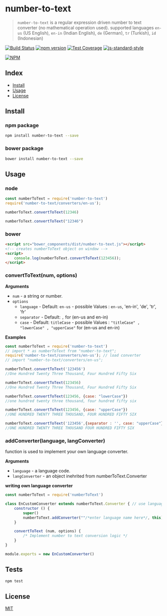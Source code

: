 # number-to-text

> `number-to-text` is a regular expression driven number to text converter (no mathematical operation used). supported languages `en-us` (US English), `en-in` (Indian English), `de` (German), `tr` (Turkish), `id` (Indonesian)

[![Build Status][travis-ci-img]][travis-ci-url]
[![npm version][npm-version-img]][npm-version-url]
[![Test Coverage][coveralls-image]][coveralls-url]
[![js-standard-style][js-standard-style-img]][js-standard-style-url]

[![NPM](https://nodei.co/npm/number-to-text.png?downloadRank=true&downloads=true)](https://nodei.co/npm/number-to-text/)
## Index
* [Install](#install)
* [Usage](#usage)
* [License](#license)

## Install

### npm package
```bash
npm install number-to-text --save
```
### bower package

```bash
bower install number-to-text --save
```

## Usage

### node

```js
const numberToText = require('number-to-text')
require('number-to-text/converters/en-us');

numberToText.convertToText(12346)

numberToText.convertToText("12346")
```

### bower
```html
<script src="bower_components/dist/number-to-text.js"></script>
<!-- creates numberToText object on window -->
<script>
    console.log(numberToText.convertToText(123456));
</script>
```

### convertToText(num, options)

**Arguments**

* `num` - a string or number.
* `options`
  - `language` - Default: `en-us` - possible Values : `en-us`, 'en-in', 'de', 'tr', 'fr'
  - `separator` - Default: `,` for (en-us and en-in)
  - `case` - Default: `titleCase` - possible Values : `"titleCase" , "lowerCase" , "upperCase"` for (en-us and en-in)

**Examples**

```js
const numberToText = require('number-to-text')
// import * as numberToText from "number-to-text";
require('number-to-text/converters/en-us'); // load converter
// import "number-to-text/converters/en-us";

numberToText.convertToText('123456')
//One Hundred Twenty Three Thousand, Four Hundred Fifty Six

numberToText.convertToText(123456)
//One Hundred Twenty Three Thousand, Four Hundred Fifty Six

numberToText.convertToText(123456, {case: "lowerCase"})
//one hundred twenty three thousand, four hundred fifty six

numberToText.convertToText(123456, {case: "upperCase"})
//ONE HUNDRED TWENTY THREE THOUSAND, FOUR HUNDRED FIFTY SIX

numberToText.convertToText('123456',{separator : '', case: "upperCase"})
//ONE HUNDRED TWENTY THREE THOUSAND FOUR HUNDRED FIFTY SIX

```
### addConverter(language, langConverter)
function is used to implement your own language converter.

**Arguments**

* `language` - a language code.
* `langConverter` - an object inehrited from  numberToText.Converter

**writing own language converter**
```js
const numberToText = require('numberToText')

class EnCustomConverter extends numberToText.Converter { // use language code as converter prefix
    constructor () {
        super()
        numberToText.addConverter(""/*enter language name here*/, this);
    }

    convertToText (num, options) {
        /* Implement number to text conversion logic */
    }
}

module.exports = new EnCustomConverter()
```
## Tests

```js
npm test
```

## License
[MIT][license-url]

[license-image]: http://img.shields.io/badge/license-MIT-blue.svg?style=flat
[license-url]: LICENSE
[travis-ci-img]: https://travis-ci.org/Maheshkumar-Kakade/number-to-text.svg?branch=master
[travis-ci-url]: https://travis-ci.org/Maheshkumar-Kakade/number-to-text
[npm-version-img]: https://badge.fury.io/js/number-to-text.svg
[npm-version-url]: http://badge.fury.io/js/number-to-text
[coveralls-image]: https://coveralls.io/repos/github/Maheshkumar-Kakade/number-to-text/badge.svg?branch=master
[coveralls-url]: https://coveralls.io/github/Maheshkumar-Kakade/number-to-text?branch=master
[js-standard-style-img]: https://img.shields.io/badge/code%20style-standard-brightgreen.svg
[js-standard-style-url]: http://standardjs.com/
